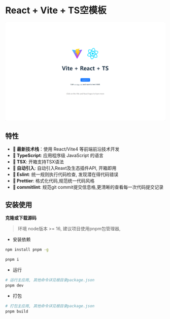# React + Vite + TS空模板

![截图](./public/screenshot.png)

## 特性

- **🌟 最新技术栈**：使用 React/Vite4 等前端前沿技术开发
- **🌟 TypeScript**: 应用程序级 JavaScript 的语言
- **🌟 TSX**: 开箱支持TSX语法
- **🌟 自动引入**: 自动引入Reaxt及生态插件API, 开箱即用
- **🌟 Eslint**: 统一规则执行代码检查, 发现潜在得代码错误
- **🌟 Prettier**: 格式化代码,规范统一代码风格
- **🌟 commitlint**: 规范git commit提交信息格,更清晰的查看每一次代码提交记录

## 安装使用

**克隆或下载源码**

> 环境 node版本 >= 16, 建议项目使用pnpm包管理器,

- 安装依赖

```bash
npm install pnpm -g
```

```bash
pnpm i
```

- 运行

```bash
# 运行主应用, 其他命令详见根目录package.json
pnpm dev
```

- 打包

```bash
# 打包主应用, 其他命令详见根目录package.json
pnpm build
```

